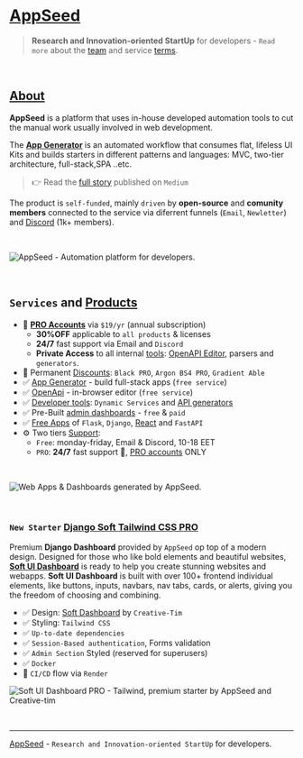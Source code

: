 # [AppSeed](https://appseed.us/)

> **Research and Innovation-oriented StartUp** for developers - `Read more` about the [team](https://appseed.us/about/) and service [terms](https://appseed.us/terms/). 

<br />

## [About](https://appseed.us/about/) 

**AppSeed** is a platform that uses in-house developed automation tools to cut the manual work usually involved in web development. 

The **[App Generator](https://appseed.us)** is an automated workflow that consumes flat, lifeless UI Kits and builds starters in different patterns and languages: MVC, two-tier architecture, full-stack,SPA ..etc. 

> 👉 Read the [full story](https://medium.com/@appseed.us/appseed-2019-status-and-further-steps-7517dab886d4) published on `Medium`

The product is `self-funded`, mainly `driven` by **open-source** and **comunity members** connected to the service via diferrent funnels (`Email`, `Newletter`) and [Discord](https://discord.gg/fZC6hup) (1k+ members).  

<br />

![AppSeed - Automation platform for developers.](https://user-images.githubusercontent.com/51070104/204030603-db09a5f3-41ef-4cc4-8564-07abb9a64f53.png)

<br /> 

 ## `Services` and [Products](https://appseed.us/admin-dashboards/open-source/)

- 🚀 **[PRO Accounts](https://appseed.us/terms/)** via `$19/yr` (annual subscription)
  - **30%OFF** applicable to `all products` & licenses
  - **24/7** fast support via Email and `Discord`
  - **Private Access** to all internal [tools](https://appseed.us/developer-tools/): [OpenAPI Editor](https://appseed.us/generator/openapi/), parsers and `generators`.
- 🎁 Permanent [Discounts](https://appseed.us/discounts/): `Black PRO`, `Argon BS4 PRO`, `Gradient Able`
- ✅ [App Generator](https://appseed.us/generator/) - build full-stack apps (`free service`)
- ✅ [OpenApi](https://appseed.us/generator/openapi/) - in-browser editor (`free service`)
- ✅ [Developer tools](https://appseed.us/developer-tools/): `Dynamic Services` and [API generators](https://appseed.us/developer-tools/django-dynamic-api/)
- ✅ Pre-Built [admin dashboards](https://appseed.us/admin-dashboards/open-source/) - `free` & `paid` 
- ✅ [Free Apps](https://appseed.us/apps/free/) of `Flask`, `Django`, [React](https://appseed.us/apps/react/) and `FastAPI` 
- ⚙️ Two tiers [Support](https://appseed.us/support/): 
  - `Free`: monday-friday, Email & Discord, 10-18 EET
  - `PRO`: **24/7** fast support 🚀, [PRO accounts](https://appseed.us/terms/) ONLY  

<br />

![Web Apps & Dashboards generated by AppSeed.](https://user-images.githubusercontent.com/51070104/204031133-d8825143-c061-4e44-b2b5-2a5ce36c0db1.png)

<br />

### `New Starter` [Django Soft Tailwind CSS PRO](https://appseed.us/product/soft-dashboard-tailwind-pro/django/)

Premium **Django Dashboard** provided by `AppSeed` op top of a modern design. 
Designed for those who like bold elements and beautiful websites, **[Soft UI Dashboard](https://appseed.us/product/soft-dashboard-tailwind-pro/django/django/)** is ready to help you create stunning websites and webapps. **Soft UI Dashboard** is built with over 100+ frontend individual elements, like buttons, inputs, navbars, nav tabs, cards, or alerts, giving you the freedom of choosing and combining.

- ✅ Design: [Soft Dashboard](https://www.creative-tim.com/product/soft-ui-dashboard-pro-tailwind?AFFILIATE=128200) by `Creative-Tim`
- ✅ Styling: `Tailwind CSS`
- ✅ `Up-to-date dependencies`
- ✅ `Session-Based authentication`, Forms validation
- ✅ `Admin Section` Styled (reserved for superusers)
- ✅ `Docker`
- 🚀 `CI/CD` flow via `Render`

![Soft UI Dashboard PRO - Tailwind, premium starter by AppSeed and Creative-tim](https://user-images.githubusercontent.com/51070104/227124855-012a9aaa-7556-4e7e-95ec-51c2b50c62d7.png)

<br />

---
[AppSeed](https://appseed.us) - `Research and Innovation-oriented StartUp` for developers. 
